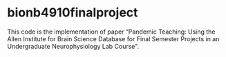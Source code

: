 # bionb4910finalproject

This code is the implementation of paper “Pandemic Teaching: Using the Allen Institute for Brain Science Database for Final Semester Projects in an Undergraduate Neurophysiology Lab Course".
